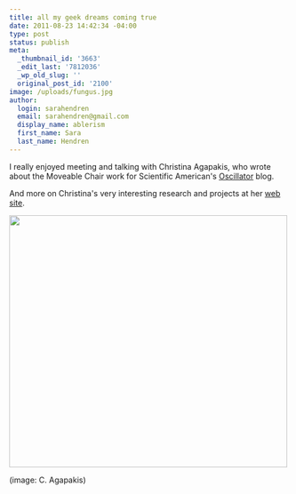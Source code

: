 ```yaml
---
title: all my geek dreams coming true
date: 2011-08-23 14:42:34 -04:00
type: post
status: publish
meta:
  _thumbnail_id: '3663'
  _edit_last: '7812036'
  _wp_old_slug: ''
  original_post_id: '2100'
image: /uploads/fungus.jpg
author:
  login: sarahendren
  email: sarahendren@gmail.com
  display_name: ablerism
  first_name: Sara
  last_name: Hendren
---
```


<p>I really enjoyed meeting and talking with Christina Agapakis, who wrote about the Moveable Chair work for Scientific American's <a href="http://blogs.scientificamerican.com/oscillator/2011/08/23/editing-the-city/">Oscillator</a> blog.</p>
<p>And more on Christina's very interesting research and projects at her <a href="http://www.agapakis.com/index.html">web site</a>.</p>
<p><a href="http://ablersite.files.wordpress.com/2011/08/straining.jpg"><img class="alignnone size-full wp-image-3663" title="straining" src="{{ site.baseurl }}/uploads/straining.jpg" alt="" width="500" height="454" /></a></p>
<p>(image: C. Agapakis)</p>
